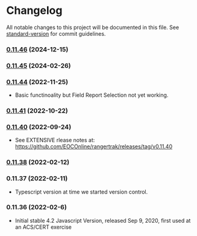 # Changelog

All notable changes to this project will be documented in this file. See [standard-version](https://github.com/conventional-changelog/standard-version) for commit guidelines.

### [0.11.46](https://github.com/EOCOnline/rangertrak/compare/v0.11.40...v0.11.46) (2024-12-15)

### [0.11.45](https://github.com/EOCOnline/RangerTrak/compare/v0.11.44...v0.11.45) (2024-02-26)

### [0.11.44](https://github.com/EOCOnline/RangerTrak/compare/v0.11.40...v0.11.44) (2022-11-25)

- Basic functinoality but Field Report Selection not yet working.

### [0.11.41](https://github.com/EOCOnline/RangerTrak/compare/v0.11.40...v0.11.41) (2022-10-22)

### [0.11.40](https://github.com/EOCOnline/RangerTrak/compare/v0.11.38...v0.11.40) (2022-09-24)

- See EXTENSIVE rlease notes at: <https://github.com/EOCOnline/rangertrak/releases/tag/v0.11.40>

### [0.11.38](https://github.com/EOCOnline/RangerTrak/compare/v0.11.37...v0.11.38) (2022-02-12)

### 0.11.37 (2022-02-11)

- Typescript version at time we started version control.

### 0.11.36 (2022-02-6)

- Initial stable 4.2 Javascript Version, released Sep 9, 2020, first used at an ACS/CERT exercise
